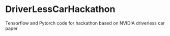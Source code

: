 # DriverLessCarHackathon
Tensorflow and Pytorch code for hackathon based on NVIDIA driverless car paper
